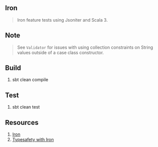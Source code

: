 Iron
----
>Iron feature tests using Jsoniter and Scala 3.

Note
----
>See ```Validator``` for issues with using collection constraints on String values
>outside of a case class constructor.

Build
-----
1. sbt clean compile

Test
----
1. sbt clean test

Resources
---------
1. [Iron](https://www.javadoc.io/doc/io.github.iltotore/iron-docs_3/latest/docs/index.html)
2. [Typesafety with Iron](https://blog.michal.pawlik.dev/posts/scala/iron/)